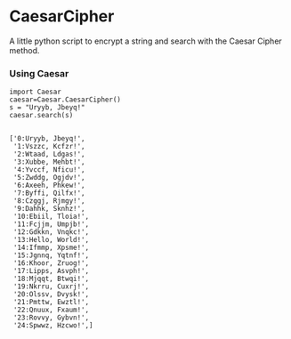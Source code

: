 # CaesarCipher
A little python script to encrypt a string and search with the Caesar Cipher method.

### Using Caesar 
```
import Caesar
caesar=Caesar.CaesarCipher()
s = "Uryyb, Jbeyq!"
caesar.search(s)


['0:Uryyb, Jbeyq!',
 '1:Vszzc, Kcfzr!',
 '2:Wtaad, Ldgas!',
 '3:Xubbe, Mehbt!',
 '4:Yvccf, Nficu!',
 '5:Zwddg, Ogjdv!',
 '6:Axeeh, Phkew!',
 '7:Byffi, Qilfx!',
 '8:Czggj, Rjmgy!',
 '9:Dahhk, Sknhz!',
 '10:Ebiil, Tloia!',
 '11:Fcjjm, Umpjb!',
 '12:Gdkkn, Vnqkc!',
 '13:Hello, World!',
 '14:Ifmmp, Xpsme!',
 '15:Jgnnq, Yqtnf!',
 '16:Khoor, Zruog!',
 '17:Lipps, Asvph!',
 '18:Mjqqt, Btwqi!',
 '19:Nkrru, Cuxrj!',
 '20:Olssv, Dvysk!',
 '21:Pmttw, Ewztl!',
 '22:Qnuux, Fxaum!',
 '23:Rovvy, Gybvn!',
 '24:Spwwz, Hzcwo!',]
```
